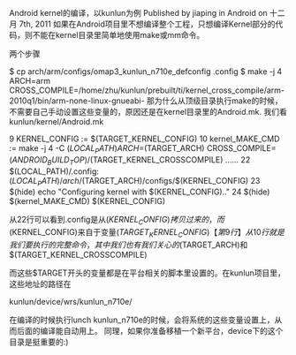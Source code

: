 Android kernel的编译，以kunlun为例
Published by jiaping in Android on 十二月 7th, 2011
如果在Android项目里不想编译整个工程，只想编译Kernel部分的代码，则不能在kernel目录里简单地使用make或mm命令。

两个步骤

$ cp arch/arm/configs/omap3_kunlun_n710e_defconfig .config
$ make -j 4 ARCH=arm CROSS_COMPILE=/home/zhu/kunlun/prebuilt/ti/kernel_cross_compile/arm-2010q1/bin/arm-none-linux-gnueabi-
那为什么从顶级目录执行make的时候，不需要自己手动设置这些变量的，原因还是在kernel目录里的Android.mk. 我们看kunlun/kernel/Android.mk

9 KERNEL_CONFIG := $(TARGET_KERNEL_CONFIG)
10 kernel_MAKE_CMD := make -j 4 -C $(LOCAL_PATH) ARCH=$(TARGET_ARCH) CROSS_COMPILE=$(ANDROID_BUILD_TOP)/$(TARGET_KERNEL_CROSSCOMPILE)
......
22 $(LOCAL_PATH)/.config: $(LOCAL_PATH)/arch/$(TARGET_ARCH)/configs/$(KERNEL_CONFIG)
23 $(hide) echo "Configuring kernel with $(KERNEL_CONFIG).."
24 $(hide) $(kernel_MAKE_CMD) $(KERNEL_CONFIG)

从22行可以看到.config是从$(KERNEL_CONFIG)拷贝过来的，而$(KERNEL_CONFIG)来自于变量$(TARGET_KERNEL_CONFIG)【第9行】
从10行就是我们要执行的完整命令，其中我们也有我们关心的$(TARGET_ARCH)和$(TARGET_KERNEL_CROSSCOMPILE)

而这些$TARGET开头的变量都是在平台相关的脚本里设置的。在kunlun项目里，这些地址的路径在

kunlun/device/wrs/kunlun_n710e/

在编译的时候执行lunch kunlun_n710e的时候，会将系统的这些变量设置上，从而后面的编译能自动用上。
同理，如果你准备移植一个新平台，device下的这个目录是挺重要的:)

